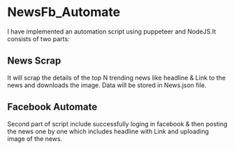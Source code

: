 # NewsFb_Automate
I have implemented an automation script using puppeteer and NodeJS.It consists of two parts:

## News Scrap
It will scrap the details of the top N trending news like headline & Link to the news and downloads the image.
Data will be stored in News.json file.

## Facebook Automate
Second part of script include successfully loging in facebook & then posting the news one by one which includes headline with Link and uploading image of the news.

